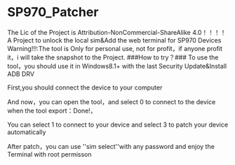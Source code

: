 # SP970_Patcher
The Lic of the Project is Attribution-NonCommercial-ShareAlike 4.0！！！！
A Project to unlock the local sim&amp;Add the web terminal for SP970 Devices
Warning!!!:The tool is Only for personal use, not for profit，if anyone profit it，i will take the snapshot to the Project.
###How to try？###
To use the tool，you should use it in Windows8.1+ with the last Security Update&Install ADB DRV

First,you should connect the device to your computer

And now，you can open the tool，and select 0 to connect to the device
when the tool export：Done!，

You can select 1 to connect to your device and select 3 to patch your device automatically

After patch，you can use ''sim select''with any password and enjoy the Terminal with root permisson
